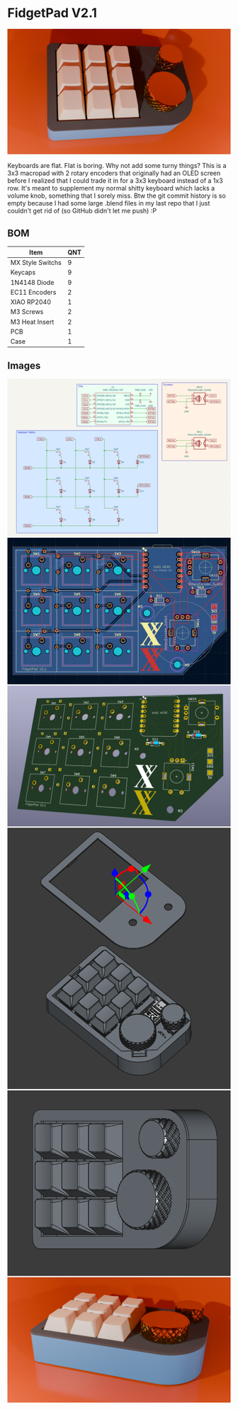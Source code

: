 # FidgetPad V2.1

![Render 1](img/final1.png)

Keyboards are flat. Flat is boring. Why not add some turny things?
This is a 3x3 macropad with 2 rotary encoders that originally had an OLED screen before I realized that I could trade it in for a 3x3 keyboard instead of a 1x3 row.
It's meant to supplement my normal shitty keyboard which lacks a volume knob, something that I sorely miss.
Btw the git commit history is so empty because I had some large .blend files in my last repo that I just couldn't get rid of (so GitHub didn't let me push) :P

## BOM

| Item             | QNT |
| ---------------- | --- |
| MX Style Switchs | 9   |
| Keycaps          | 9   |
| 1N4148 Diode     | 9   |
| EC11 Encoders    | 2   |
| XIAO RP2040      | 1   |
| M3 Screws        | 2   |
| M3 Heat Insert   | 2   |
| PCB              | 1   |
| Case             | 1   |

## Images

![Schematic](img/schematic.png)
![PCB](img/pcb.png)
![Board](img/board.png)
![Exploded](img/exploded.png)
![Upright](img/upright.png)
![Render 2](img/final2.png)
